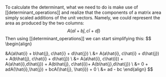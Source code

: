 To calculate the determinant, what we need to do is make use of [[determinant_operations]] and realize that the components of a matrix area simply scaled additions of the unit vectors.
Namely, we could represent the area as produced by the two columns:
$$
A(a\hat{i} + b\hat{j}, c\hat{i} + d\hat{j})
$$
Then using [[determinant_operations]] we can start simplifying this:
$$
\begin{align}

&A(a\hat{i} + b\hat{j}, c\hat{i} + d\hat{j}) \\
&= A(a\hat{i}, c\hat{i} + d\hat{j}) + A(b\hat{j}, c\hat{i} + d\hat{j}) \\
&= A(a\hat{i}, c\hat{i}) + A(a\hat{i},d\hat{j}) + A(b\hat{j}, c\hat{i})+ A(b\hat{j},d\hat{j}) \\
&= 0 + adA(\hat{i},\hat{j}) + bcA(\hat{j}, \hat{i}) + 0 \\
&= ad - bc
\end{align}
$$